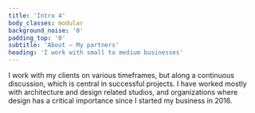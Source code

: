 ```yaml
---
title: 'Intro 4'
body_classes: modular
background_noise: '0'
padding_top: '0'
subtitle: 'About – My partners'
heading: 'I work with small to medium businesses'
---
```


I work with my clients on various timeframes, but along a continuous discussion, which is central in successful projects. I have worked mostly with architecture and design related studios, and organizations where design has a critical importance since I started my business in 2016.

